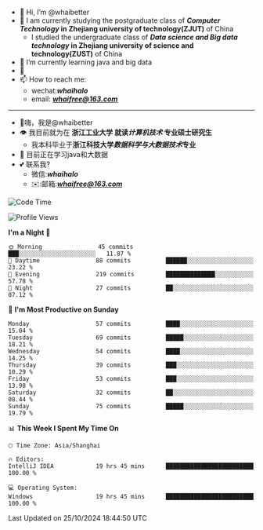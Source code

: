 - 👋 Hi, I’m @whaibetter
- 👀 I am currently studying the postgraduate class of ***Computer Technology* in Zhejiang university of technology(ZJUT)** of China
  -  I studied the undergraduate class of ***Data science and Big data technology* in Zhejiang university of science and technology(ZUST)** of China
- 🌱 I’m currently learning java and big data
- 💞️ 
- 📫 How to reach me: 
  - wechat:***whaihalo***
  - email: ***whaifree@163.com***
 ------------------------
- 👋嗨，我是@whaibetter
- 👁 我目前就为在 **浙江工业大学 就读*计算机技术* 专业硕士研究生**
  - 我本科毕业于**浙江科技大学*数据科学与大数据技术*专业**
- 🌴 目前正在学习java和大数据
- 💕 联系我?
  - 微信:***whaihalo***
  - ✉️:邮箱:***whaifree@163.com***

<!--START_SECTION:waka-->
![Code Time](http://img.shields.io/badge/Code%20Time-560%20hrs%2023%20mins-blue)

![Profile Views](http://img.shields.io/badge/Profile%20Views-0-blue)

**I'm a Night 🦉** 

```text
🌞 Morning                45 commits          ███░░░░░░░░░░░░░░░░░░░░░░   11.87 % 
🌆 Daytime                88 commits          ██████░░░░░░░░░░░░░░░░░░░   23.22 % 
🌃 Evening                219 commits         ██████████████░░░░░░░░░░░   57.78 % 
🌙 Night                  27 commits          ██░░░░░░░░░░░░░░░░░░░░░░░   07.12 % 
```
📅 **I'm Most Productive on Sunday** 

```text
Monday                   57 commits          ████░░░░░░░░░░░░░░░░░░░░░   15.04 % 
Tuesday                  69 commits          █████░░░░░░░░░░░░░░░░░░░░   18.21 % 
Wednesday                54 commits          ████░░░░░░░░░░░░░░░░░░░░░   14.25 % 
Thursday                 39 commits          ███░░░░░░░░░░░░░░░░░░░░░░   10.29 % 
Friday                   53 commits          ███░░░░░░░░░░░░░░░░░░░░░░   13.98 % 
Saturday                 32 commits          ██░░░░░░░░░░░░░░░░░░░░░░░   08.44 % 
Sunday                   75 commits          █████░░░░░░░░░░░░░░░░░░░░   19.79 % 
```


📊 **This Week I Spent My Time On** 

```text
🕑︎ Time Zone: Asia/Shanghai

🔥 Editors: 
IntelliJ IDEA            19 hrs 45 mins      █████████████████████████   100.00 % 

💻 Operating System: 
Windows                  19 hrs 45 mins      █████████████████████████   100.00 % 
```


 Last Updated on 25/10/2024 18:44:50 UTC
<!--END_SECTION:waka-->
